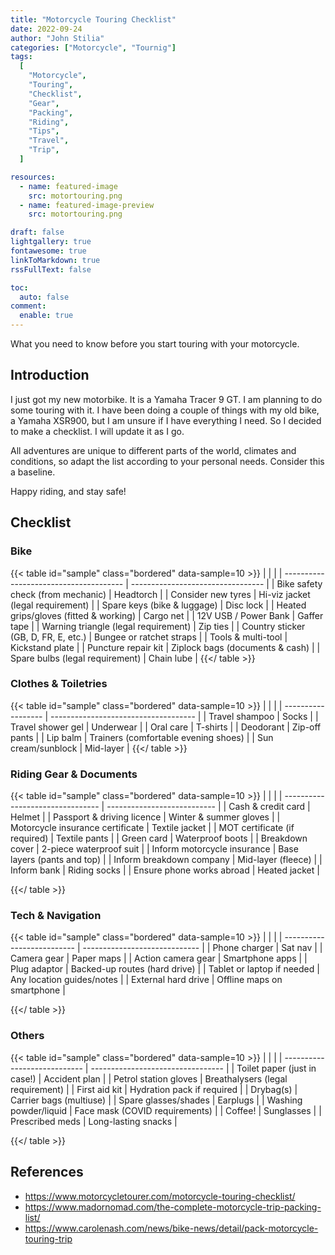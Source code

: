 ```yaml
---
title: "Motorcycle Touring Checklist"
date: 2022-09-24
author: "John Stilia"
categories: ["Motorcycle", "Tournig"]
tags:
  [
    "Motorcycle",
    "Touring",
    "Checklist",
    "Gear",
    "Packing",
    "Riding",
    "Tips",
    "Travel",
    "Trip",
  ]

resources:
  - name: featured-image
    src: motortouring.png
  - name: featured-image-preview
    src: motortouring.png

draft: false
lightgallery: true
fontawesome: true
linkToMarkdown: true
rssFullText: false

toc:
  auto: false
comment:
  enable: true
---
```


<style>
img {
    box-shadow: inset 10px 10px 60px #fff;
    -moz-border-radius:25px;
    border-radius:10px;
}
</style>

What you need to know before you start touring with your motorcycle.

<!--more-->

## Introduction

I just got my new motorbike. It is a Yamaha Tracer 9 GT. I am planning to do some touring with it. I have been doing a couple of things with my old bike, a Yamaha XSR900, but I am unsure if I have everything I need. So I decided to make a checklist. I will update it as I go.

All adventures are unique to different parts of the world, climates and conditions, so adapt the list according to your personal needs. Consider this a baseline.

Happy riding, and stay safe!

## Checklist

### Bike

{{< table id="sample" class="bordered" data-sample=10 >}}
|                                        |                                   |
| -------------------------------------- | --------------------------------- |
| Bike safety check (from mechanic)      | Headtorch                         |
| Consider new tyres                     | Hi-viz jacket (legal requirement) |
| Spare keys (bike & luggage)            | Disc lock                         |
| Heated grips/gloves (fitted & working) | Cargo net                         |
| 12V USB / Power Bank                   | Gaffer tape                       |
| Warning triangle (legal requirement)   | Zip ties                          |
| Country sticker (GB, D, FR, E, etc.)   | Bungee or ratchet straps          |
| Tools & multi-tool                     | Kickstand plate                   |
| Puncture repair kit                    | Ziplock bags (documents & cash)   |
| Spare bulbs (legal requirement)        | Chain lube                        |
{{</ table >}}

### Clothes & Toiletries

{{< table id="sample" class="bordered" data-sample=10 >}}
|                    |                                      |
| ------------------ | ------------------------------------ |
| Travel shampoo     | Socks                                |
| Travel shower gel  | Underwear                            |
| Oral care          | T-shirts                             |
| Deodorant          | Zip-off pants                        |
| Lip balm           | Trainers (comfortable evening shoes) |
| Sun cream/sunblock | Mid-layer                            |
{{</ table >}}

### Riding Gear & Documents

{{< table id="sample" class="bordered" data-sample=10 >}}
|                                  |                             |
| -------------------------------- | --------------------------- |
| Cash & credit card               | Helmet                      |
| Passport & driving licence       | Winter & summer gloves      |
| Motorcycle insurance certificate | Textile jacket              |
| MOT certificate (if required)    | Textile pants               |
| Green card                       | Waterproof boots            |
| Breakdown cover                  | 2-piece waterproof suit     |
| Inform motorcycle insurance      | Base layers (pants and top) |
| Inform breakdown company         | Mid-layer (fleece)          |
| Inform bank                      | Riding socks                |
| Ensure phone works abroad        | Heated jacket               |

{{</ table >}}

### Tech & Navigation

{{< table id="sample" class="bordered" data-sample=10 >}}
|                            |                               |
| -------------------------- | ----------------------------- |
| Phone charger              | Sat nav                       |
| Camera gear                | Paper maps                    |
| Action camera gear         | Smartphone apps               |
| Plug adaptor               | Backed-up routes (hard drive) |
| Tablet or laptop if needed | Any location guides/notes     |
| External hard drive        | Offline maps on smartphone    |

{{</ table >}}

### Others

{{< table id="sample" class="bordered" data-sample=10 >}}
|                              |                                   |
| ---------------------------- | --------------------------------- |
| Toilet paper (just in case!) | Accident plan                     |
| Petrol station gloves        | Breathalysers (legal requirement) |
| First aid kit                | Hydration pack if required        |
| Drybag(s)                    | Carrier bags (multiuse)           |
| Spare glasses/shades         | Earplugs                          |
| Washing powder/liquid        | Face mask (COVID requirements)    |
| Coffee!                      | Sunglasses                        |
| Prescribed meds              | Long-lasting snacks               |

{{</ table >}}

## References

- <https://www.motorcycletourer.com/motorcycle-touring-checklist/>
- <https://www.madornomad.com/the-complete-motorcycle-trip-packing-list/>
- <https://www.carolenash.com/news/bike-news/detail/pack-motorcycle-touring-trip>
